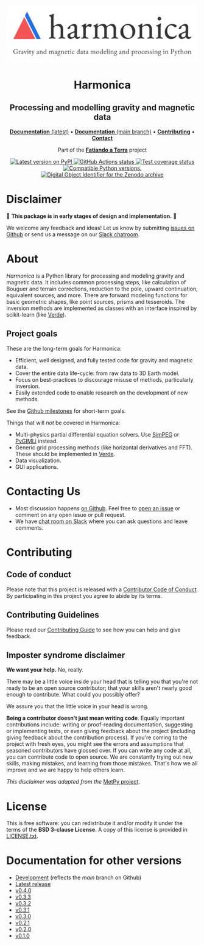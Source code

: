 <img src="https://github.com/fatiando/harmonica/raw/main/doc/_static/readme-banner.png" alt="Harmonica">

<h1 align="center">Harmonica</h1>

<h2 align="center">Processing and modelling gravity and magnetic data</h2>

<p align="center">
<a href="https://www.fatiando.org/harmonica"><strong>Documentation</strong> (latest)</a> •
<a href="https://www.fatiando.org/harmonica/dev"><strong>Documentation</strong> (main branch)</a> •
<a href="https://github.com/fatiando/harmonica/blob/main/CONTRIBUTING.md"><strong>Contributing</strong></a> •
<a href="https://www.fatiando.org/contact/"><strong>Contact</strong></a>
</p>

<p align="center">
Part of the <a href="https://www.fatiando.org"><strong>Fatiando a Terra</strong></a> project
</p>

<p align="center">
<a href="https://pypi.python.org/pypi/harmonica">
<img
src="http://img.shields.io/pypi/v/harmonica.svg?style=flat-square"
alt="Latest version on PyPI"
/>
</a>
<a href="https://github.com/fatiando/harmonica/actions">
<img
src="https://img.shields.io/endpoint.svg?url=https%3A%2F%2Factions-badge.atrox.dev%2Ffatiando%2Fharmonica%2Fbadge%3Fref%3Dmain&amp;style=flat-square&amp;logo=none"
alt="GitHub Actions status"
/>
</a>
<a href="https://codecov.io/gh/fatiando/harmonica">
<img
src="https://img.shields.io/codecov/c/github/fatiando/harmonica/main.svg?style=flat-square"
alt="Test coverage status"
/>
</a>
<a href="https://pypi.python.org/pypi/harmonica">
<img
src="https://img.shields.io/pypi/pyversions/harmonica.svg?style=flat-square"
alt="Compatible Python versions."
/>
</a>
<a href="https://doi.org/10.5281/zenodo.3628741">
<img
src="https://img.shields.io/badge/doi-10.5281%2Fzenodo.3628741-blue.svg?style=flat-square"
alt="Digital Object Identifier for the Zenodo archive"
/>
</a>
</p>


# Disclaimer

🚨 **This package is in early stages of design and implementation.** 🚨

We welcome any feedback and ideas! Let us know by submitting [issues on
Github](https://github.com/fatiando/harmonica/issues) or send us a message on
our [Slack chatroom](http://contact.fatiando.org).

# About

*Harmonica* is a Python library for processing and modeling gravity and
magnetic data. It includes common processing steps, like calculation of Bouguer
and terrain corrections, reduction to the pole, upward continuation, equivalent
sources, and more. There are forward modeling functions for basic geometric
shapes, like point sources, prisms and tesseroids. The inversion methods are
implemented as classes with an interface inspired by scikit-learn (like
[Verde](https://www.fatiando.org/verde)).

## Project goals

These are the long-term goals for Harmonica:

- Efficient, well designed, and fully tested code for gravity and
  magnetic data.
- Cover the entire data life-cycle: from raw data to 3D Earth model.
- Focus on best-practices to discourage misuse of methods,
  particularly inversion.
- Easily extended code to enable research on the development of new
  methods.

See the [Github milestones](https://github.com/fatiando/harmonica/milestones)
for short-term goals.

Things that will *not* be covered in Harmonica:

- Multi-physics partial differential equation solvers. Use
  [SimPEG](http://www.simpeg.xyz/) or [PyGIMLi](https://www.pygimli.org/)
  instead.
- Generic grid processing methods (like horizontal derivatives and FFT). These
  should be implemented in [Verde](https://www.fatiando.org/verde).
- Data visualization.
- GUI applications.

# Contacting Us

- Most discussion happens [on Github](https://github.com/fatiando/harmonica).
  Feel free to [open an
  issue](https://github.com/fatiando/harmonica/issues/new) or comment on any
  open issue or pull request.
- We have [chat room on Slack](http://contact.fatiando.org) where you can ask
  questions and leave comments.

# Contributing

## Code of conduct

Please note that this project is released with a [Contributor Code of
Conduct](https://github.com/fatiando/harmonica/blob/main/CODE_OF_CONDUCT.md).
By participating in this project you agree to abide by its terms.

## Contributing Guidelines

Please read our [Contributing
Guide](https://github.com/fatiando/harmonica/blob/main/CONTRIBUTING.md) to see
how you can help and give feedback.

## Imposter syndrome disclaimer

**We want your help.** No, really.

There may be a little voice inside your head that is telling you that
you're not ready to be an open source contributor; that your skills
aren't nearly good enough to contribute. What could you possibly offer?

We assure you that the little voice in your head is wrong.

**Being a contributor doesn't just mean writing code**. Equally
important contributions include: writing or proof-reading documentation,
suggesting or implementing tests, or even giving feedback about the
project (including giving feedback about the contribution process). If
you're coming to the project with fresh eyes, you might see the errors
and assumptions that seasoned contributors have glossed over. If you can
write any code at all, you can contribute code to open source. We are
constantly trying out new skills, making mistakes, and learning from
those mistakes. That's how we all improve and we are happy to help
others learn.

*This disclaimer was adapted from the* [MetPy
project](https://github.com/Unidata/MetPy).

# License

This is free software: you can redistribute it and/or modify it under the terms
of the **BSD 3-clause License**. A copy of this license is provided in
[LICENSE.txt](https://github.com/fatiando/harmonica/blob/main/LICENSE.txt).

# Documentation for other versions

- [Development](http://www.fatiando.org/harmonica/dev) (reflects the *main*
  branch on Github)
- [Latest release](http://www.fatiando.org/harmonica/latest)
- [v0.4.0](http://www.fatiando.org/harmonica/v0.4.0)
- [v0.3.3](http://www.fatiando.org/harmonica/v0.3.3)
- [v0.3.2](http://www.fatiando.org/harmonica/v0.3.2)
- [v0.3.1](http://www.fatiando.org/harmonica/v0.3.1)
- [v0.3.0](http://www.fatiando.org/harmonica/v0.3.0)
- [v0.2.1](http://www.fatiando.org/harmonica/v0.2.1)
- [v0.2.0](http://www.fatiando.org/harmonica/v0.2.0)
- [v0.1.0](http://www.fatiando.org/harmonica/v0.1.0)
